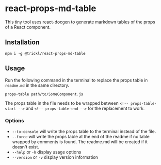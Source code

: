 # react-props-md-table
This tiny tool uses [react-docgen][] to generate markdown tables of the props of a React component.

[react-docgen]: https://github.com/reactjs/react-docgen

## Installation
```
npm i -g @trickl/react-props-md-table
```

## Usage
Run the following command in the terminal to replace the props table in `readme.md` in the same directory.
```
props-table path/to/SomeComponent.js
```

The props table in the file needs to be wrapped between `<!-- props-table-start -->` and `<!-- props-table-end -->` for the replacement to work.

### Options

* `--to-console` will write the props table to the terminal instead of the file.
* `--force` will write the props table at the end of the readme if no table wrapped by comments is found. The readme.md will be created if it doesn't exist.
* `--help` or `-h` display usage options
* `--version` or `-v` display version information
